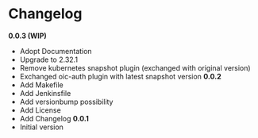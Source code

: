 # Changelog

**0.0.3 (WIP)**
- Adopt Documentation
- Upgrade to 2.32.1
- Remove kubernetes snapshot plugin (exchanged with original version)
- Exchanged oic-auth plugin with latest snapshot version
**0.0.2**
- Add Makefile
- Add Jenkinsfile
- Add versionbump possibility
- Add License
- Add Changelog
**0.0.1**
- Initial version
